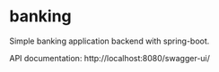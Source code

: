 # banking

Simple banking application backend with spring-boot.

API documentation: http://localhost:8080/swagger-ui/
